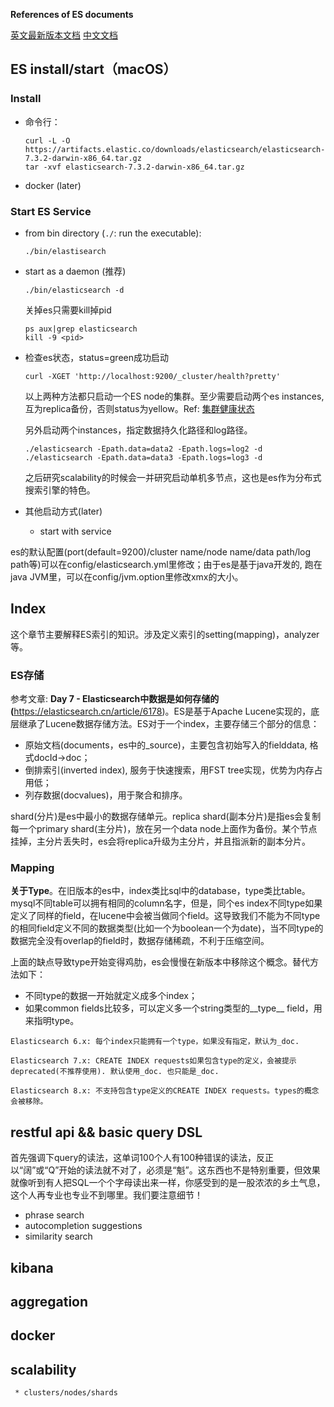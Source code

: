 **References of ES documents**

[英文最新版本文档](https://www.elastic.co/guide/en/elasticsearch/reference/current/elasticsearch-intro.html)
[中文文档](https://es.xiaoleilu.com/075_Inside_a_shard/30_Dynamic_indices.html)

## ES install/start（macOS）

### Install
  
* 命令行：

	```
	curl -L -O https://artifacts.elastic.co/downloads/elasticsearch/elasticsearch-7.3.2-darwin-x86_64.tar.gz
	tar -xvf elasticsearch-7.3.2-darwin-x86_64.tar.gz
	```
* docker (later)
     
### Start ES Service
 
* from bin directory (```./```: run the executable): 

  ```
  ./bin/elastisearch
  ```  
* start as a daemon (推荐)
  
  ```
  ./bin/elasticsearch -d
  ```
  
  关掉es只需要kill掉pid
  
  ```
  ps aux|grep elasticsearch
  kill -9 <pid>
  ```
* 检查es状态，status=green成功启动
  
   ```
  curl -XGET 'http://localhost:9200/_cluster/health?pretty'
  ```
  以上两种方法都只启动一个ES node的集群。至少需要启动两个es instances, 互为replica备份，否则status为yellow。Ref: [集群健康状态](https://www.elastic.co/guide/cn/elasticsearch/guide/current/_cluster_health.html)
  
  另外启动两个instances，指定数据持久化路径和log路径。
  
  ```
  ./elasticsearch -Epath.data=data2 -Epath.logs=log2 -d
  ./elasticsearch -Epath.data=data3 -Epath.logs=log3 -d
  ```
  
  之后研究scalability的时候会一并研究启动单机多节点，这也是es作为分布式搜索引擎的特色。
  
 
* 其他启动方式(later)
	* start with service 

es的默认配置(port(default=9200)/cluster name/node name/data path/log path等)可以在config/elasticsearch.yml里修改；由于es是基于java开发的, 跑在java JVM里，可以在config/jvm.option里修改xmx的大小。
 
## Index
这个章节主要解释ES索引的知识。涉及定义索引的setting(mapping)，analyzer等。

### ES存储

参考文章: **Day 7 - Elasticsearch中数据是如何存储的(**<https://elasticsearch.cn/article/6178>)。ES是基于Apache Lucene实现的，底层继承了Lucene数据存储方法。ES对于一个index，主要存储三个部分的信息：

- 原始文档(documents，es中的_source)，主要包含初始写入的fielddata, 格式docId->doc；
- 倒排索引(inverted index), 服务于快速搜索，用FST tree实现，优势为内存占用低；
- 列存数据(docvalues)，用于聚合和排序。

shard(分片)是es中最小的数据存储单元。replica shard(副本分片)是指es会复制每一个primary shard(主分片)，放在另一个data node上面作为备份。某个节点挂掉，主分片丢失时，es会将replica升级为主分片，并且指派新的副本分片。

### Mapping

**关于Type**。在旧版本的es中，index类比sql中的database，type类比table。mysql不同table可以拥有相同的column名字，但是，同个es index不同type如果定义了同样的field，在lucene中会被当做同个field。这导致我们不能为不同type的相同field定义不同的数据类型(比如一个为boolean一个为date)，当不同type的数据完全没有overlap的field时，数据存储稀疏，不利于压缩空间。

上面的缺点导致type开始变得鸡肋，es会慢慢在新版本中移除这个概念。替代方法如下：

- 不同type的数据一开始就定义成多个index；
- 如果common fields比较多，可以定义多一个string类型的__type__ field，用来指明type。

```
Elasticsearch 6.x: 每个index只能拥有一个type，如果没有指定，默认为_doc.

Elasticsearch 7.x: CREATE INDEX requests如果包含type的定义，会被提示deprecated(不推荐使用). 默认使用_doc. 也只能是_doc.

Elasticsearch 8.x: 不支持包含type定义的CREATE INDEX requests。types的概念会被移除。
```  
## restful api && basic query DSL
首先强调下query的读法，这单词100个人有100种错误的读法，反正以“阔”或“Q”开始的读法就不对了，必须是“魁”。这东西也不是特别重要，但效果就像听到有人把SQL一个个字母读出来一样，你感受到的是一股浓浓的乡土气息，这个人再专业也专业不到哪里。我们要注意细节！

  * phrase search
  * autocompletion suggestions
  * similarity search
## kibana
## aggregation
## docker
## scalability
     * clusters/nodes/shards
